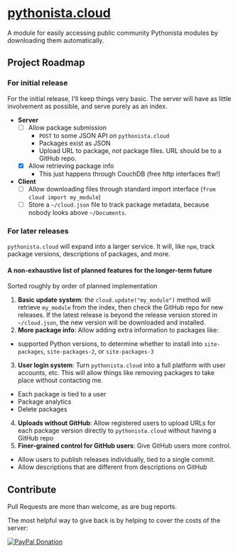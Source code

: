 # [pythonista.cloud](http://pythonista.cloud/)
A module for easily accessing public community Pythonista modules by downloading them automatically.

## Project Roadmap
### For initial release
For the initial release, I'll keep things very basic. The server will have as little involvement as possible, and serve purely as an index.
- **Server**
  - [ ] Allow package submission
    - `POST` to some JSON API on `pythonista.cloud`
    - Packages exist as JSON
    - Upload URL to package, not package files. URL should be to a GitHub repo.
  - [x] Allow retrieving package info
    - This just happens through CouchDB (free http interfaces ftw!)
- **Client**
  - [ ] Allow downloading files through standard import interface (`from cloud import my_module`)
  - [ ] Store a `~/cloud.json` file to track package metadata, because nobody looks above `~/Documents`.

### For later releases
`pythonista.cloud` will expand into a larger service. It will, like `npm`, track package versions, descriptions of packages, and more.

#### A non-exhaustive list of planned features for the longer-term future
Sorted roughly by order of planned implementation
1. **Basic update system**: the `cloud.update("my_module")` method will retrieve `my_module` from the index, then check the GitHub repo for new releases. If the latest release is beyond the release version stored in `~/cloud.json`, the new version will be downloaded and installed.
2. **More package info**: Allow adding extra information to packages like:
  - supported Python versions, to determine whether to install into `site-packages`, `site-packages-2`, or `site-packages-3`
3. **User login system**: Turn `pythonista.cloud` into a full platform with user accounts, etc. This will allow things like removing packages to take place without contacting me.
  - Each package is tied to a user
  - Package analytics
  - Delete packages
4. **Uploads without GitHub**: Allow registered users to upload URLs for each package version directly to `pythonista.cloud` without having a GitHub repo
5. **Finer-grained control for GitHub users**: Give GitHub users more control.
  - Allow users to publish releases individually, tied to a single commit.
  - Allow descriptions that are different from descriptions on GitHub

## Contribute
Pull Requests are more than welcome, as are bug reports.

The most helpful way to give back is by helping to cover the costs of the server:

[![PayPal Donation](https://www.paypalobjects.com/webstatic/mktg/logo/bdg_now_accepting_pp_2line_w.png)](https://www.paypal.com/cgi-bin/webscr?cmd=_donations&business=Z6PB7YRG6PBN4&lc=US&currency_code=USD&bn=PP%2dDonationsBF%3abdg_now_accepting_pp_2line_w%2epng%22%20border%3d%220%22%20alt%3d%22Now%20accepting%20PayPal%3aNonHostedGuest)
